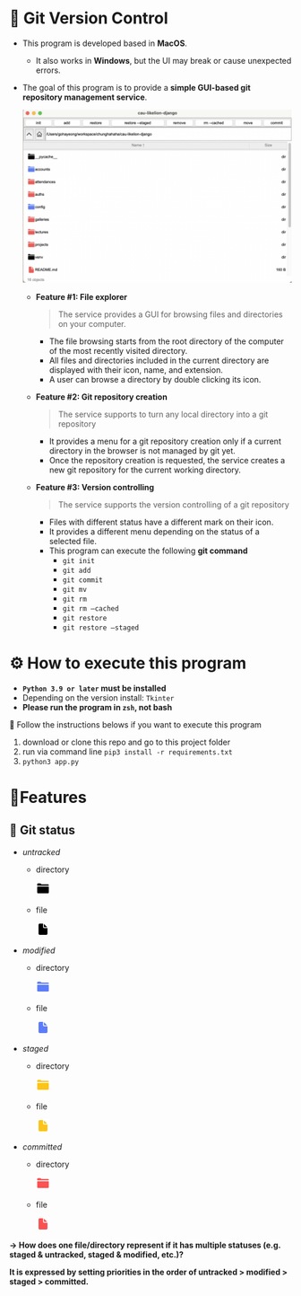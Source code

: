 # 📌 Git Version Control

- This program is developed based in **MacOS**.
    - It also works in **Windows**, but the UI may break or cause unexpected errors.
- The goal of this program is to provide a **simple GUI-based git repository management service**.
    
    ![example.png](/readme_png/example.png)
    
    - **Feature #1: File explorer**
        
        > The service provides a GUI for browsing files and directories on your computer.
        > 
        - The file browsing starts from the root directory of the computer of the most recently visited directory.
        - All files and directories included in the current directory are displayed with their icon, name, and extension.
        - A user can browse a directory by double clicking its icon.
    - **Feature #2: Git repository creation**
        
        > The service supports to turn any local directory into a git repository
        > 
        - It provides a menu for a git repository creation only if a current directory in the browser is not managed by git yet.
        - Once the repository creation is requested, the service creates a new git repository for the current working directory.
    - **Feature #3: Version controlling**
        
        > The service supports the version controlling of a git repository
        > 
        - Files with different status have a different mark on their icon.
        - It provides a different menu depending on the status of a selected file.
        - This program can execute the following **git command**
            - `git init`
            - `git add`
            - `git commit`
            - `git mv`
            - `git rm`
            - `git rm —cached`
            - `git restore`
            - `git restore —staged`

# ⚙️ How to execute this program

- **`Python 3.9 or later` must be installed**
- Depending on the version install: `Tkinter`
- **Please run the program in `zsh`, not bash**

<aside>
📌 Follow the instructions belows if you want to execute this program

1. download or clone this repo and go to this project folder
2. run via command line `pip3 install -r requirements.txt`
3. `python3 app.py`
</aside>

# 📍Features
## 🚥 Git status

- *untracked*
    
    
    - directory
        
        ![untracked_folder.png](/readme_png/untracked_folder.png)
        
    
    - file
        
        ![untracked_file.png](/readme_png/untracked_file.png)
        

- *modified*
    
    
    - directory
        
        ![modified_folder.png](/readme_png/modified_folder.png)
        
    
    - file
        
        ![modified_file.png](/readme_png/modified_file.png)
        

- *staged*
    
    
    - directory
        
        ![staged_folder.png](/readme_png/staged_folder.png)
        
    
    - file
        
        ![staged_file.png](/readme_png/staged_file.png)
        

- *committed*
    
    
    - directory
        
        ![commited_folder.png](readme_png/commited_folder.png)
        
    
    - file
        
        ![commited_file.png](/readme_png/commited_file.png)
        
    

**→ How does one file/directory represent if it has multiple statuses (e.g. staged & untracked, staged & modified, etc.)?**

**It is expressed by setting priorities in the order of untracked > modified > staged > committed.**

